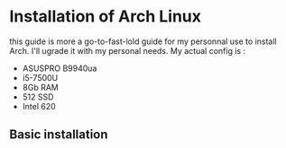 # Installation of Arch Linux 
this guide is more a go-to-fast-lold guide for my personnal use to install Arch. I'll ugrade it with my personal needs. My actual config is :
* ASUSPRO B9940ua
* i5-7500U
* 8Gb RAM
* 512 SSD
* Intel 620

## Basic installation 
